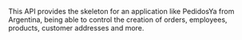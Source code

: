This API provides the skeleton for an application like PedidosYa from Argentina, being able to control the creation of orders, employees, products, customer addresses and more.
